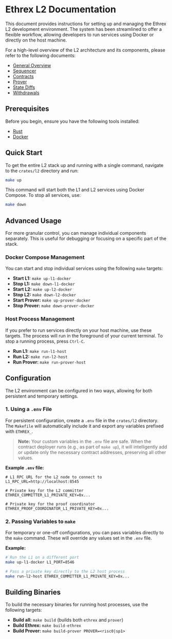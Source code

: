 # Ethrex L2 Documentation

This document provides instructions for setting up and managing the Ethrex L2 development environment. The system has been streamlined to offer a flexible workflow, allowing developers to run services using Docker or directly on the host machine.

For a high-level overview of the L2 architecture and its components, please refer to the following documents:

- [General Overview](./overview.md)
- [Sequencer](./sequencer.md)
- [Contracts](./contracts.md)
- [Prover](./prover.md)
- [State Diffs](./state_diffs.md)
- [Withdrawals](./withdrawals.md)

## Prerequisites

Before you begin, ensure you have the following tools installed:

- [Rust](https://www.rust-lang.org/tools/install)
- [Docker](https://docs.docker.com/engine/install/)

## Quick Start

To get the entire L2 stack up and running with a single command, navigate to the `crates/l2` directory and run:

```bash
make up
```

This command will start both the L1 and L2 services using Docker Compose. To stop all services, use:

```bash
make down
```

## Advanced Usage

For more granular control, you can manage individual components separately. This is useful for debugging or focusing on a specific part of the stack.

### Docker Compose Management

You can start and stop individual services using the following `make` targets:

- **Start L1:** `make up-l1-docker`
- **Stop L1:** `make down-l1-docker`
- **Start L2:** `make up-l2-docker`
- **Stop L2:** `make down-l2-docker`
- **Start Prover:** `make up-prover-docker`
- **Stop Prover:** `make down-prover-docker`

### Host Process Management

If you prefer to run services directly on your host machine, use these targets. The process will run in the foreground of your current terminal. To stop a running process, press `Ctrl-C`.

- **Run L1:** `make run-l1-host`
- **Run L2:** `make run-l2-host`
- **Run Prover:** `make run-prover-host`

## Configuration

The L2 environment can be configured in two ways, allowing for both persistent and temporary settings.

### 1. Using a `.env` File

For persistent configuration, create a `.env` file in the `crates/l2` directory. The `Makefile` will automatically include it and export any variables prefixed with `ETHREX_`.

> **Note:** Your custom variables in the `.env` file are safe. When the contract deployer runs (e.g., as part of `make up`), it will intelligently add or update only the necessary contract addresses, preserving all other values.

**Example `.env` file:**

```env
# L1 RPC URL for the L2 node to connect to
L1_RPC_URL=http://localhost:8545

# Private key for the L2 committer
ETHREX_COMMITTER_L1_PRIVATE_KEY=0x...

# Private key for the proof coordinator
ETHREX_PROOF_COORDINATOR_L1_PRIVATE_KEY=0x...
```

### 2. Passing Variables to `make`

For temporary or one-off configurations, you can pass variables directly to the `make` command. These will override any values set in the `.env` file.

**Example:**

```bash
# Run the L1 on a different port
make up-l1-docker L1_PORT=8546

# Pass a private key directly to the L2 host process
make run-l2-host ETHREX_COMMITTER_L1_PRIVATE_KEY=0x...
```

## Building Binaries

To build the necessary binaries for running host processes, use the following targets:

- **Build all:** `make build` (builds both `ethrex` and `prover`)
- **Build Ethrex:** `make build-ethrex`
- **Build Prover:** `make build-prover PROVER=<risc0|sp1>`
